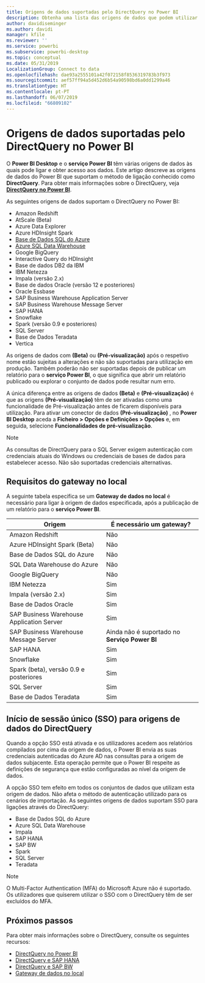 ```yaml
---
title: Origens de dados suportadas pelo DirectQuery no Power BI
description: Obtenha uma lista das origens de dados que podem utilizar o DirectQuery.
author: davidiseminger
ms.author: davidi
manager: kfile
ms.reviewer: ''
ms.service: powerbi
ms.subservice: powerbi-desktop
ms.topic: conceptual
ms.date: 05/31/2019
LocalizationGroup: Connect to data
ms.openlocfilehash: dae93a2555101a42f072158f8536319783b3f973
ms.sourcegitcommit: aef57ff94a5d452d6b54a90598bd6a0dd1299a46
ms.translationtype: HT
ms.contentlocale: pt-PT
ms.lasthandoff: 06/07/2019
ms.locfileid: "66809102"
---
```

# <a name="data-sources-supported-by-directquery-in-power-bi"></a>Origens de dados suportadas pelo DirectQuery no Power BI

O **Power BI Desktop** e o **serviço Power BI** têm várias origens de dados às quais pode ligar e obter acesso aos dados. Este artigo descreve as origens de dados do Power BI que suportam o método de ligação conhecido como **DirectQuery**. Para obter mais informações sobre o DirectQuery, veja [**DirectQuery no Power BI**](desktop-directquery-about.md).

As seguintes origens de dados suportam o DirectQuery no Power BI:

* Amazon Redshift
* AtScale (Beta)
* Azure Data Explorer
* Azure HDInsight Spark
* [Base de Dados SQL do Azure](service-azure-sql-database-with-direct-connect.md)
* [Azure SQL Data Warehouse](service-azure-sql-data-warehouse-with-direct-connect.md)
* Google BigQuery
* Interactive Query do HDInsight
* Base de dados DB2 da IBM
* IBM Netezza
* Impala (versão 2.x)
* Base de dados Oracle (versão 12 e posteriores)
* Oracle Essbase
* SAP Business Warehouse Application Server
* SAP Business Warehouse Message Server
* SAP HANA
* Snowflake
* Spark (versão 0.9 e posteriores)
* SQL Server
* Base de Dados Teradata
* Vertica

As origens de dados com **(Beta)** ou **(Pré-visualização)** após o respetivo nome estão sujeitas a alterações e não são suportadas para utilização em produção. Também poderão não ser suportadas depois de publicar um relatório para o **serviço Power BI**, o que significa que abrir um relatório publicado ou explorar o conjunto de dados pode resultar num erro.

A única diferença entre as origens de dados **(Beta)** e **(Pré-visualização)** é que as origens **(Pré-visualização)** têm de ser ativadas como uma funcionalidade de Pré-visualização antes de ficarem disponíveis para utilização. Para ativar um conector de dados **(Pré-visualização)** , no **Power BI Desktop** aceda a **Ficheiro > Opções e Definições > Opções** e, em seguida, selecione **Funcionalidades de pré-visualização**.

> [!NOTE]
> As consultas de DirectQuery para o SQL Server exigem autenticação com credenciais atuais do Windows ou credenciais de bases de dados para estabelecer acesso. Não são suportadas credenciais alternativas.
>

## <a name="on-premises-gateway-requirements"></a>Requisitos do gateway no local
A seguinte tabela especifica se um **Gateway de dados no local** é necessário para ligar à origem de dados especificada, após a publicação de um relatório para o **serviço Power BI**.

| Origem | É necessário um gateway? |
| --- | --- |
| Amazon Redshift |Não |
| Azure HDInsight Spark (Beta) |Não |
| Base de Dados SQL do Azure |Não |
| SQL Data Warehouse do Azure |Não |
| Google BigQuery |Não |
| IBM Netezza |Sim |
| Impala (versão 2.x) |Sim |
| Base de Dados Oracle |Sim |
| SAP Business Warehouse Application Server |Sim |
| SAP Business Warehouse Message Server |Ainda não é suportado no **Serviço Power BI** |
| SAP HANA |Sim |
| Snowflake |Sim |
| Spark (beta), versão 0.9 e posteriores |Sim |
| SQL Server |Sim |
| Base de Dados Teradata |Sim |

## <a name="single-sign-on-sso-for-directquery-sources"></a>Início de sessão único (SSO) para origens de dados do DirectQuery

Quando a opção SSO está ativada e os utilizadores acedem aos relatórios compilados por cima da origem de dados, o Power BI envia as suas credenciais autenticadas do Azure AD nas consultas para a origem de dados subjacente. Esta operação permite que o Power BI respeite as definições de segurança que estão configuradas ao nível da origem de dados.

A opção SSO tem efeito em todos os conjuntos de dados que utilizam esta origem de dados. Não afeta o método de autenticação utilizado para os cenários de importação. As seguintes origens de dados suportam SSO para ligações através do DirectQuery:

- Base de Dados SQL do Azure
- Azure SQL Data Warehouse
- Impala
- SAP HANA
- SAP BW
- Spark
- SQL Server
- Teradata

> [!Note]
> O Multi-Factor Authentication (MFA) do Microsoft Azure não é suportado. Os utilizadores que quiserem utilizar o SSO com o DirectQuery têm de ser excluídos do MFA.

## <a name="next-steps"></a>Próximos passos
Para obter mais informações sobre o DirectQuery, consulte os seguintes recursos:

* [DirectQuery no Power BI](desktop-directquery-about.md)
* [DirectQuery e SAP HANA](desktop-directquery-sap-hana.md)
* [DirectQuery e SAP BW](desktop-directquery-sap-bw.md)
* [Gateway de dados no local](service-gateway-onprem.md)

